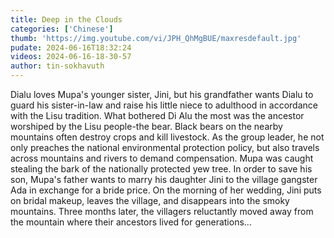 ```yaml
---
title: Deep in the Clouds
categories: ['Chinese']
thumb: 'https://img.youtube.com/vi/JPH_QhMgBUE/maxresdefault.jpg'
pudate: 2024-06-16T18:32:24
videos: 2024-06-16-18-30-57
author: tin-sokhavuth
---
```

Dialu loves Mupa's younger sister, Jini, but his grandfather wants Dialu to guard his sister-in-law and raise his little niece to adulthood in accordance with the Lisu tradition. What bothered Di Alu the most was the ancestor worshiped by the Lisu people-the bear. Black bears on the nearby mountains often destroy crops and kill livestock. As the group leader, he not only preaches the national environmental protection policy, but also travels across mountains and rivers to demand compensation. Mupa was caught stealing the bark of the nationally protected yew tree. In order to save his son, Mupa's father wants to marry his daughter Jini to the village gangster Ada in exchange for a bride price. On the morning of her wedding, Jini puts on bridal makeup, leaves the village, and disappears into the smoky mountains. Three months later, the villagers reluctantly moved away from the mountain where their ancestors lived for generations...